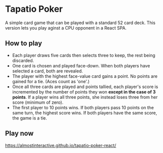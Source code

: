 # Tapatio Poker
A simple card game that can be played with a standard 52 card deck. This version lets you play aginst a CPU opponent in a React SPA.

## How to play

- Each player draws five cards then selects three to keep, the rest being discarded. 
- One card is chosen and played face-down. When both players have selected a card, both are revealed. 
- The player with the highest face-value card gains a point. No points are gained for a tie. (Aces count as 'one'.)
- Once all three cards are played and points tallied, each player's score is incremented by the number of points they won **except in the case of 3 points**. If a player wins all three points, she instead loses three from her score (minimum of zero).
- The first player to 10 points wins. If both players pass 10 points on the same turn, the highest score wins. If both players have the same score, the game is a tie. 

## Play now

https://almostinteractive.github.io/tapatio-poker-react/